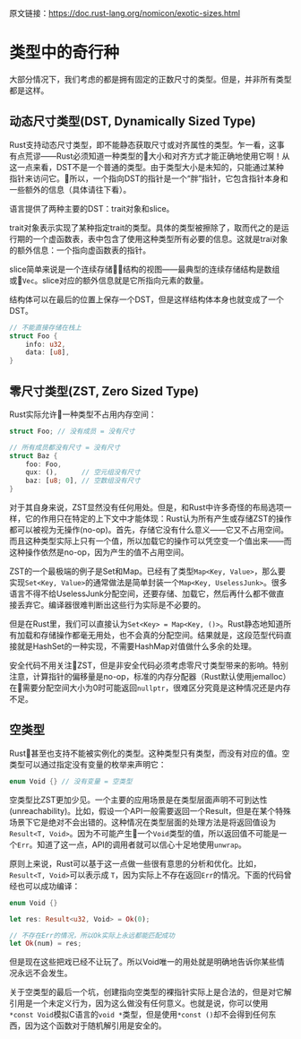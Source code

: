 原文链接：<https://doc.rust-lang.org/nomicon/exotic-sizes.html>

# 类型中的奇行种

大部分情况下，我们考虑的都是拥有固定的正数尺寸的类型。但是，并非所有类型都是这样。

## 动态尺寸类型(DST, Dynamically Sized Type)

Rust支持动态尺寸类型，即不能静态获取尺寸或对齐属性的类型。乍一看，这事有点荒谬——Rust必须知道一种类型的大小和对齐方式才能正确地使用它啊！从这一点来看，DST不是一个普通的类型。由于类型大小是未知的，只能通过某种指针来访问它。所以，一个指向DST的指针是一个“胖”指针，它包含指针本身和一些额外的信息（具体请往下看）。

语言提供了两种主要的DST：trait对象和slice。

trait对象表示实现了某种指定trait的类型。具体的类型被擦除了，取而代之的是运行期的一个虚函数表，表中包含了使用这种类型所有必要的信息。这就是trai对象的额外信息：一个指向虚函数表的指针。

slice简单来说是一个连续存储结构的视图——最典型的连续存储结构是数组或`Vec`。slice对应的额外信息就是它所指向元素的数量。

结构体可以在最后的位置上保存一个DST，但是这样结构体本身也就变成了一个DST。

``` Rust
// 不能直接存储在栈上
struct Foo {
    info: u32,
    data: [u8],
}
```

## 零尺寸类型(ZST, Zero Sized Type)

Rust实际允许一种类型不占用内存空间：

``` Rust
struct Foo; // 没有成员 = 没有尺寸

// 所有成员都没有尺寸 = 没有尺寸
struct Baz {
    foo: Foo,
    qux: (),      // 空元组没有尺寸
    baz: [u8; 0], // 空数组没有尺寸
}
```

对于其自身来说，ZST显然没有任何用处。但是，和Rust中许多奇怪的布局选项一样，它的作用只在特定的上下文中才能体现：Rust认为所有产生或存储ZST的操作都可以被视为无操作(no-op)。首先，存储它没有什么意义——它又不占用空间。而且这种类型实际上只有一个值，所以加载它的操作可以凭空变一个值出来——而这种操作依然是no-op，因为产生的值不占用空间。

ZST的一个最极端的例子是Set和Map。已经有了类型`Map<Key, Value>`，那么要实现`Set<Key, Value>`的通常做法是简单封装一个`Map<Key, UselessJunk>`。很多语言不得不给UselessJunk分配空间，还要存储、加载它，然后再什么都不做直接丢弃它。编译器很难判断出这些行为实际是不必要的。

但是在Rust里，我们可以直接认为`Set<Key> = Map<Key, ()>`。Rust静态地知道所有加载和存储操作都毫无用处，也不会真的分配空间。结果就是，这段范型代码直接就是HashSet的一种实现，不需要HashMap对值做什么多余的处理。

安全代码不用关注ZST，但是非安全代码必须考虑零尺寸类型带来的影响。特别注意，计算指针的偏移量是no-op，标准的内存分配器（Rust默认使用jemalloc）在需要分配空间大小为0时可能返回`nullptr`，很难区分究竟是这种情况还是内存不足。

## 空类型

Rust甚至也支持不能被实例化的类型。这种类型只有类型，而没有对应的值。空类型可以通过指定没有变量的枚举来声明它：

``` Rust
enum Void {} // 没有变量 = 空类型
```

空类型比ZST更加少见。一个主要的应用场景是在类型层面声明不可到达性(unreachability)。比如，假设一个API一般需要返回一个Result，但是在某个特殊场景下它是绝对不会出错的。这种情况在类型层面的处理方法是将返回值设为`Result<T, Void>`。因为不可能产生一个`Void`类型的值，所以返回值不可能是一个`Err`。知道了这一点，API的调用者就可以信心十足地使用`unwrap`。

原则上来说，Rust可以基于这一点做一些很有意思的分析和优化。比如，`Result<T, Void>`可以表示成 `T`，因为实际上不存在返回`Err`的情况。下面的代码曾经也可以成功编译：

``` Rust
enum Void {}

let res: Result<u32, Void> = Ok(0);

// 不存在Err的情况，所以Ok实际上永远都能匹配成功
let Ok(num) = res;
```

但是现在这些把戏已经不让玩了。所以Void唯一的用处就是明确地告诉你某些情况永远不会发生。

关于空类型的最后一个坑，创建指向空类型的裸指针实际上是合法的，但是对它解引用是一个未定义行为，因为这么做没有任何意义。也就是说，你可以使用`*const Void`模拟C语言的`void *`类型，但是使用`*const ()`却不会得到任何东西，因为这个函数对于随机解引用是安全的。